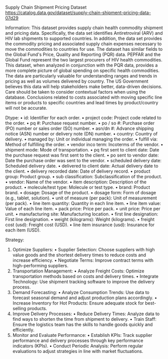 Supply Chain Shipment Pricing Dataset
https://catalog.data.gov/dataset/supply-chain-shipment-pricing-data-07d29

Information:
This dataset provides supply chain health commodity shipment and pricing data. Specifically, the data set identifies Antiretroviral (ARV) and HIV lab shipments to supported countries. In addition, the data set provides the commodity pricing and associated supply chain expenses necessary to move the commodities to countries for use. The dataset has similar fields to the Global Fund's Price, Quality and Reporting (PQR) data. PEPFAR and the Global Fund represent the two largest procurers of HIV health commodities. This dataset, when analyzed in conjunction with the PQR data, provides a more complete picture of global spending on specific health commodities. The data are particularly valuable for understanding ranges and trends in pricing as well as volumes delivered by country. The US Government believes this data will help stakeholders make better, data-driven decisions. Care should be taken to consider contextual factors when using the database. Conclusions related to costs associated with moving specific line items or products to specific countries and lead times by product/country will not be accurate.

Dtype: 
•	id: Identifier for each order. 
•	project code: Project code related to the order. 
•	pq #: Purchase request number. 
•	po / so #: Purchase order (PO) number or sales order (SO) number. 
•	asn/dn #: Advance shipping notice (ASN) number or delivery note (DN) number. 
•	country: Country of delivery. 
•	managed by: Unit or individual managing the order. 
•	fulfill via: Method of fulfilling the order. 
•	vendor inco term: Incoterms of the vendor. 
•	shipment mode: Mode of transportation. 
•	pq first sent to client date: Date the purchase request was first sent to the client. 
•	po sent to vendor date: Date the purchase order was sent to the vendor. 
•	scheduled delivery date: Scheduled delivery date. 
•	delivered to client date: Actual delivery date to the client. 
•	delivery recorded date: Date of delivery record. 
•	product group: Product group. 
•	sub classification: Subclassification of the product. 
•	vendor: Name of the vendor. 
•	item description: Description of the product. 
•	molecule/test type: Molecule or test type. 
•	brand: Product brand. 
•	dosage: Dosage of the product. 
•	dosage form: Form of dosage (e.g., tablet, solution). 
•	unit of measure (per pack): Unit of measurement (per pack). 
•	line item quantity: Quantity in each line item. 
•	line item value: Value of each line item. 
•	pack price: Price per pack. 
•	unit price: Price per unit. 
•	manufacturing site: Manufacturing location. 
•	first line designation: First line designation. 
•	weight (kilograms): Weight (kilograms). 
•	freight cost (usd): Freight cost (USD). 
•	line item insurance (usd): Insurance for each item (USD).

Strategy:
1. Optimize Suppliers:
•	Supplier Selection: Choose suppliers with high value goods and the shortest delivery times to reduce costs and increase efficiency.
•	Negotiate Terms: Improve contract terms with high-performing suppliers.
2. Transportation Management:
•	Analyze Freight Costs: Optimize transportation methods based on costs and delivery times.
•	Integrate Technology: Use shipment tracking software to improve the delivery process.
3. Demand Forecasting:
•	Analyze Consumption Trends: Use data to forecast seasonal demand and adjust production plans accordingly.
•	Increase Inventory for Hot Products: Ensure adequate stock for best-selling products.
4. Improve Delivery Processes:
•	Reduce Delivery Times: Analyze data to find ways to shorten the time from shipment to delivery.
•	Train Staff: Ensure the logistics team has the skills to handle goods quickly and efficiently.
5. Monitor and Evaluate Performance:
•	Establish KPIs: Track supplier performance and delivery processes through key performance indicators (KPIs).
•	Conduct Periodic Analysis: Perform regular evaluations to adjust strategies in line with market fluctuations.

